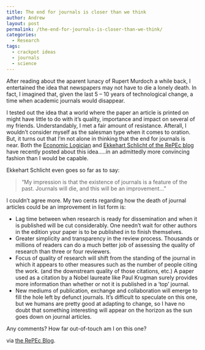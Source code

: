 ```yaml
---
title: The end for journals is closer than we think
author: Andrew
layout: post
permalink: /the-end-for-journals-is-closer-than-we-think/
categories:
  - Research
tags:
  - crackpot ideas
  - journals
  - science
---
```

After reading about the aparent lunacy of Rupert Murdoch a while back, I entertained the idea that newspapers may not have to die a lonely death. In fact, I imagined that, given the last 5 &#8211; 10 years of technological change, a time when academic journals would disappear.

I tested out the idea that a world where the paper an article is printed on might have little to do with it&#8217;s quality, importance and impact on several of my friends. Understandably, I met a fair amount of resistance. Afterall, I wouldn&#8217;t consider myself as the salesman type when it comes to oration. But, it turns out that I&#8217;m not alone in thinking that the end for journals is near. Both the <a href="http://economiclogic.blogspot.com/2009/11/journals-are-dead.html" target="_blank">Economic Logician</a> and <a href="http://blog.repec.org/2009/12/16/why-journals/" target="_blank">Ekkehart Schlicht of the RePEc blog</a> have recently posted about this idea&#8230;..in an admittedly more convincing fashion than I would be capable.

Ekkehart Schlicht even goes so far as to say:

> &#8220;My impression is that the existence of journals is a feature of the past. Journals will die, and this will be an improvement&#8230;&#8221;

I couldn&#8217;t agree more. My two cents regarding how the death of journal articles could be an improvement in list form is:

  * Lag time between when research is ready for dissemination and when it is published will be cut considerably. One needn&#8217;t wait for other authors in the edition your paper is to be published in to finish themselves.
  * Greater simplicity and transparency in the review process. Thousands or millions of readers can do a much better job of assessing the quality of research than three or four reviewers.
  * Focus of quality of research will shift from the standing of the journal in which it appears to other measures such as the number of people citing the work. (and the downstream quality of those citations, etc.) A paper used as a citation by a Nobel laureate like Paul Krugman surely provides more information than whether or not it is published in a &#8216;top&#8217; journal.
  * New mediums of publication, exchange and collaboration will emerge to fill the hole left by defunct journals. It&#8217;s difficult to speculate on this one, but we humans are pretty good at adapting to change, so I have no doubt that something interesting will appear on the horizon as the sun goes down on journal articles.

Any comments? How far out-of-touch am I on this one?

via <a href="http://blog.repec.org/2009/12/16/why-journals/" target="_self">the RePEc Blog</a>.